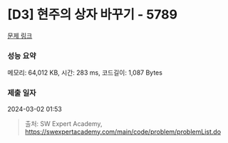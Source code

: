 # [D3] 현주의 상자 바꾸기 - 5789 

[문제 링크](https://swexpertacademy.com/main/code/problem/problemDetail.do?contestProbId=AWYygN36Qn8DFAVm) 

### 성능 요약

메모리: 64,012 KB, 시간: 283 ms, 코드길이: 1,087 Bytes

### 제출 일자

2024-03-02 01:53



> 출처: SW Expert Academy, https://swexpertacademy.com/main/code/problem/problemList.do